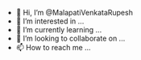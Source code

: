 - 👋 Hi, I’m @MalapatiVenkataRupesh
- 👀 I’m interested in ...
- 🌱 I’m currently learning ...
- 💞️ I’m looking to collaborate on ...
- 📫 How to reach me ...

<!---
MalapatiVenkataRupesh/MalapatiVenkataRupesh is a ✨ special ✨ repository because its `README.md` (this file) appears on your GitHub profile.
You can click the Preview link to take a look at your changes.
--->
